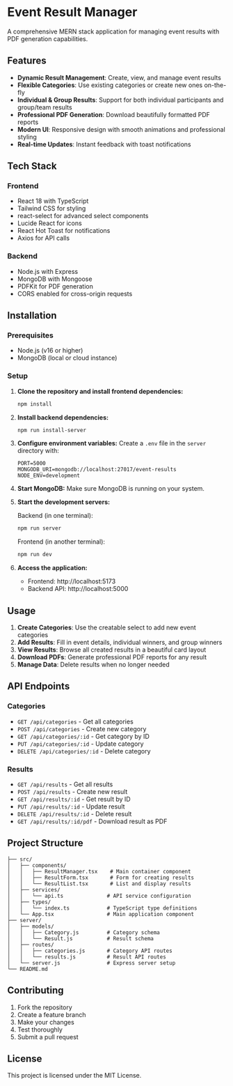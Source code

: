 # Event Result Manager

A comprehensive MERN stack application for managing event results with PDF generation capabilities.

## Features

- **Dynamic Result Management**: Create, view, and manage event results
- **Flexible Categories**: Use existing categories or create new ones on-the-fly
- **Individual & Group Results**: Support for both individual participants and group/team results
- **Professional PDF Generation**: Download beautifully formatted PDF reports
- **Modern UI**: Responsive design with smooth animations and professional styling
- **Real-time Updates**: Instant feedback with toast notifications

## Tech Stack

### Frontend
- React 18 with TypeScript
- Tailwind CSS for styling
- react-select for advanced select components
- Lucide React for icons
- React Hot Toast for notifications
- Axios for API calls

### Backend
- Node.js with Express
- MongoDB with Mongoose
- PDFKit for PDF generation
- CORS enabled for cross-origin requests

## Installation

### Prerequisites
- Node.js (v16 or higher)
- MongoDB (local or cloud instance)

### Setup

1. **Clone the repository and install frontend dependencies:**
   ```bash
   npm install
   ```

2. **Install backend dependencies:**
   ```bash
   npm run install-server
   ```

3. **Configure environment variables:**
   Create a `.env` file in the `server` directory with:
   ```
   PORT=5000
   MONGODB_URI=mongodb://localhost:27017/event-results
   NODE_ENV=development
   ```

4. **Start MongoDB:**
   Make sure MongoDB is running on your system.

5. **Start the development servers:**
   
   Backend (in one terminal):
   ```bash
   npm run server
   ```
   
   Frontend (in another terminal):
   ```bash
   npm run dev
   ```

6. **Access the application:**
   - Frontend: http://localhost:5173
   - Backend API: http://localhost:5000

## Usage

1. **Create Categories**: Use the creatable select to add new event categories
2. **Add Results**: Fill in event details, individual winners, and group winners
3. **View Results**: Browse all created results in a beautiful card layout
4. **Download PDFs**: Generate professional PDF reports for any result
5. **Manage Data**: Delete results when no longer needed

## API Endpoints

### Categories
- `GET /api/categories` - Get all categories
- `POST /api/categories` - Create new category
- `GET /api/categories/:id` - Get category by ID
- `PUT /api/categories/:id` - Update category
- `DELETE /api/categories/:id` - Delete category

### Results
- `GET /api/results` - Get all results
- `POST /api/results` - Create new result
- `GET /api/results/:id` - Get result by ID
- `PUT /api/results/:id` - Update result
- `DELETE /api/results/:id` - Delete result
- `GET /api/results/:id/pdf` - Download result as PDF

## Project Structure

```
├── src/
│   ├── components/
│   │   ├── ResultManager.tsx    # Main container component
│   │   ├── ResultForm.tsx       # Form for creating results
│   │   └── ResultList.tsx       # List and display results
│   ├── services/
│   │   └── api.ts              # API service configuration
│   ├── types/
│   │   └── index.ts            # TypeScript type definitions
│   └── App.tsx                 # Main application component
├── server/
│   ├── models/
│   │   ├── Category.js         # Category schema
│   │   └── Result.js           # Result schema
│   ├── routes/
│   │   ├── categories.js       # Category API routes
│   │   └── results.js          # Result API routes
│   └── server.js               # Express server setup
└── README.md
```

## Contributing

1. Fork the repository
2. Create a feature branch
3. Make your changes
4. Test thoroughly
5. Submit a pull request

## License

This project is licensed under the MIT License.